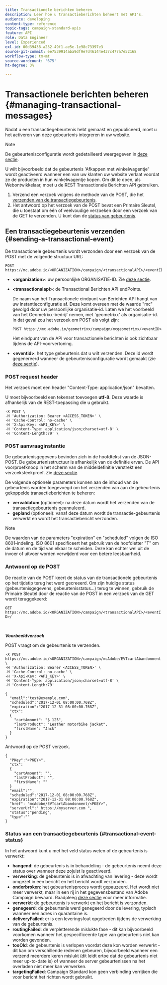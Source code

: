 ```yaml
---
title: Transactionele berichten beheren
description: Leer hoe u transactieberichten beheert met API's.
audience: developing
content-type: reference
topic-tags: campaign-standard-apis
feature: API
role: Data Engineer
level: Experienced
exl-id: 00d39438-a232-49f1-ae5e-1e98c73397e3
source-git-commit: ee7539914aba9df9e7d46144e437c477a7e52168
workflow-type: tm+mt
source-wordcount: '675'
ht-degree: 3%

---
```


# Transactionele berichten beheren {#managing-transactional-messages}

Nadat u een transactiegebeurtenis hebt gemaakt en gepubliceerd, moet u het activeren van deze gebeurtenis integreren in uw website.

>[!NOTE]
>
>De gebeurtenisconfiguratie wordt gedetailleerd weergegeven in [deze sectie](../../channels/using/configuring-transactional-event.md).

U wilt bijvoorbeeld dat de gebeurtenis &#39;Afkappen met winkelwagentje&#39; wordt geactiveerd wanneer een van uw klanten uw website verlaat voordat ze de producten in hun winkelwagentje kopen. Om dit te doen, als Webontwikkelaar, moet u de REST Transactionele Berichten API gebruiken.

1. Verzend een verzoek volgens de methode van de POST, die het [verzenden van de transactiegebeurtenis](#sending-a-transactional-event).
1. Het antwoord op het verzoek van de POST bevat een Primaire Sleutel, die u toestaat om één of veelvoudige verzoeken door een verzoek van de GET te verzenden. U kunt dan de [status van gebeurtenis](#transactional-event-status).

## Een transactiegebeurtenis verzenden {#sending-a-transactional-event}

De transactionele gebeurtenis wordt verzonden door een verzoek van de POST met de volgende structuur URL:

```
POST https://mc.adobe.io/<ORGANIZATION>/campaign/<transactionalAPI>/<eventID>
```

* **&lt;organization>**: uw persoonlijke ORGANISATIE-ID. Zie [deze sectie](../../api/using/must-read.md).

* **&lt;transactionalapi>**: de Transactional Berichten API endPoints.

  De naam van het Transactionele eindpunt van Berichten API hangt van uw instantieconfiguratie af. Deze komt overeen met de waarde &quot;mc&quot; gevolgd door uw persoonlijke organisatie-id. Laten we het voorbeeld van het Geometrixx-bedrijf nemen, met &#39;geometrixx&#39; als organisatie-id. In dat geval zou het verzoek om POST als volgt zijn:

  `POST https://mc.adobe.io/geometrixx/campaign/mcgeometrixx/<eventID>`

  Het eindpunt van de API voor transactionele berichten is ook zichtbaar tijdens de API-voorvertoning.

* **&lt;eventid>**: het type gebeurtenis dat u wilt verzenden. Deze id wordt gegenereerd wanneer de gebeurtenisconfiguratie wordt gemaakt (zie [deze sectie](../../channels/using/configuring-transactional-event.md#creating-an-event)).

### POST request header

Het verzoek moet een header &quot;Content-Type: application/json&quot; bevatten.

U moet bijvoorbeeld een tekenset toevoegen **utf-8**. Deze waarde is afhankelijk van de REST-toepassing die u gebruikt.

```
-X POST \
-H 'Authorization: Bearer <ACCESS_TOKEN>' \
-H 'Cache-Control: no-cache' \
-H 'X-Api-Key: <API_KEY>' \
-H 'Content-Type: application/json;charset=utf-8' \
-H 'Content-Length:79' \
```

### POST aanvraaginstantie

De gebeurtenisgegevens bevinden zich in de hoofdtekst van de JSON-POST. De gebeurtenisstructuur is afhankelijk van de definitie ervan. De API voorproefknoop in het scherm van de middeldefinitie verstrekt een verzoeksteekproef. Zie [deze sectie](../../channels/using/publishing-transactional-event.md#previewing-and-publishing-the-event).

De volgende optionele parameters kunnen aan de inhoud van de gebeurtenis worden toegevoegd om het verzenden van aan de gebeurtenis gekoppelde transactieberichten te beheren:

* **vervaldatum** (optioneel): na deze datum wordt het verzenden van de transactiegebeurtenis geannuleerd.
* **gepland** (optioneel): vanaf deze datum wordt de transactie-gebeurtenis verwerkt en wordt het transactiebericht verzonden.

>[!NOTE]
>
>De waarden van de parameters &quot;expiration&quot; en &quot;scheduled&quot; volgen de ISO 8601-indeling. ISO 8601 specificeert het gebruik van de hoofdletter &quot;T&quot; om de datum en de tijd van elkaar te scheiden. Deze kan echter wel uit de invoer of uitvoer worden verwijderd voor een betere leesbaarheid.

### Antwoord op de POST

De reactie van de POST keert de status van de transactionele gebeurtenis op het tijdstip terug het werd gecreeerd. Om zijn huidige status (gebeurtenisgegevens, gebeurtenisstatus...) terug te winnen, gebruik de Primaire Sleutel door de reactie van de POST in een verzoek van de GET wordt teruggekeerd:

`GET https://mc.adobe.io/<ORGANIZATION>/campaign/<transactionalAPI>/<eventID>/`

<br/>

***Voorbeeldverzoek***

POST vraagt om de gebeurtenis te verzenden.

```
-X POST https://mc.adobe.io/<ORGANIZATION>/campaign/mcAdobe/EVTcartAbandonment \
-H 'Authorization: Bearer <ACCESS_TOKEN>' \
-H 'Cache-Control: no-cache' \
-H 'X-Api-Key: <API_KEY>' \
-H 'Content-Type: application/json;charset=utf-8' \
-H 'Content-Length:79'

{
  "email":"test@example.com",
  "scheduled":"2017-12-01 08:00:00.768Z",
  "expiration":"2017-12-31 08:00:00.768Z",
  "ctx":
  {
    "cartAmount": "$ 125",
    "lastProduct": "Leather motorbike jacket",
    "firstName": "Jack"
  }
}
```

Antwoord op de POST verzoek.

```
{
  "PKey":"<PKEY>",
  "ctx":
  {
    "cartAmount": "",
    "lastProduct": "",
    "firstName": ""
  }
  "email":"",
  "scheduled":"2017-12-01 08:00:00.768Z",
  "expiration":"2017-12-31 08:00:00.768Z",
  "href": "mcAdobe/EVTcartAbandonment/<PKEY>",
  "serverUrl":" https://myserver.com ",
  "status":"pending",
  "type":""
}
```

### Status van een transactiegebeurtenis {#transactional-event-status}

In het antwoord kunt u met het veld status weten of de gebeurtenis is verwerkt:

* **hangend**: de gebeurtenis is in behandeling - de gebeurtenis neemt deze status over wanneer deze zojuist is geactiveerd.
* **verwerking**: de gebeurtenis is in afwachting van levering - deze wordt omgezet in een bericht en het bericht wordt verzonden.
* **onderbroken**: het gebeurtenisproces wordt gepauzeerd. Het wordt niet meer verwerkt, maar in een rij in het gegevensbestand van Adobe Campaign bewaard. Raadpleeg [deze sectie](../../channels/using/publishing-transactional-message.md#suspending-a-transactional-message-publication) voor meer informatie.
* **verwerkt**: de gebeurtenis is verwerkt en het bericht is verzonden.
* **genegeerd**: de gebeurtenis werd genegeerd door de levering, typisch wanneer een adres in quarantaine is.
* **deliveryFailed**: er is een leveringsfout opgetreden tijdens de verwerking van de gebeurtenis.
* **routingFailed**: de verpletterende mislukte fase - dit kan bijvoorbeeld voorkomen wanneer het gespecificeerde type van gebeurtenis niet kan worden gevonden.
* **tooOld**: de gebeurtenis is verlopen voordat deze kon worden verwerkt - dit kan om verschillende redenen gebeuren, bijvoorbeeld wanneer een verzend meerdere keren mislukt (dit leidt ertoe dat de gebeurtenis niet meer up-to-date is) of wanneer de server gebeurtenissen na het overladen niet meer kan verwerken.
* **targetingFailed**: Campaign Standard kon geen verbinding verrijken die voor bericht het richten wordt gebruikt.
